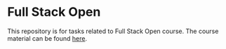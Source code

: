 # Full Stack Open

This repository is for tasks related to Full Stack Open course.
The course material can be found [here](https://fullstackopen.com/en/).
